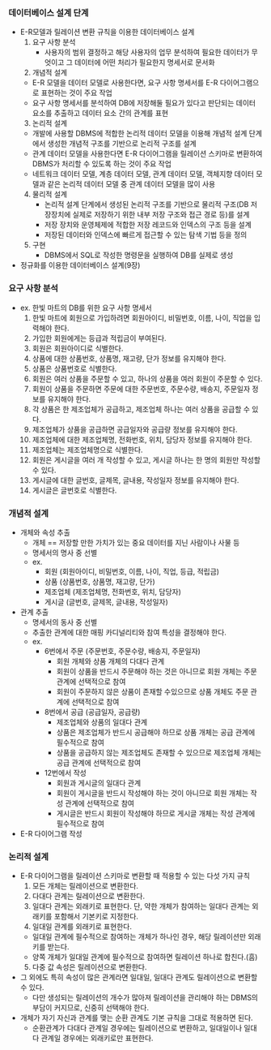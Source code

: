 ### 데이터베이스 설계 단계
- E-R모델과 릴레이션 변환 규칙을 이용한 데이터베이스 설계
  1. 요구 사항 분석
     - 사용자의 범위 결정하고 해당 사용자의 업무 분석하여 필요한 데이터가 무엇이고 그 데이터에 어떤 처리가 필요한지 명세서로 문서화
  2. 개념적 설계
    - E-R 모델을 데이터 모델로 사용한다면, 요구 사항 명세서를 E-R 다이어그램으로 표현하는 것이 주요 작업
    - 요구 사항 명세서를 분석하여 DB에 저장해둘 필요가 있다고 판단되는 데이터 요소를 추출하고 데이터 요소 간의 관계를 표현
  3. 논리적 설계
    - 개발에 사용할 DBMS에 적합한 논리적 데이터 모델을 이용해 개념적 설계 단계에서 생성한 개념적 구조를 기반으로 논리적 구조를 설계
    - 관계 데이터 모델을 사용한다면 E-R 다이어그램을 릴레이션 스키마로 변환하여 DBMS가 처리할 수 있도록 하는 것이 주요 작업
    - 네트워크 데이터 모델, 계층 데이터 모델, 관계 데이터 모델, 객체지향 데이터 모델과 같은 논리적 데이터 모델 중 관계 데이터 모델을 많이 사용 
  4. 물리적 설계
     - 논리적 설계 단계에서 생성된 논리적 구조를 기반으로 물리적 구조(DB 저장장치에 실제로 저장하기 위한 내부 저장 구조와 접근 경로 등)를 설계
     - 저장 장치와 운영체제에 적합한 저장 레코드와 인덱스의 구조 등을 설계
     - 저장된 데이터와 인덱스에 빠르게 접근할 수 있는 탐색 기법 등을 정의
  5. 구현
     - DBMS에서 SQL로 작성한 명령문을 실행하여 DB를 실제로 생성
- 정규화를 이용한 데이터베이스 설계(9장)

### 요구 사항 분석
- ex. 한빛 마트의 DB를 위한 요구 사항 명세서
  1. 한빛 마트에 회원으로 가입하려면 회원아이디, 비밀번호, 이름, 나이, 직업을 입력해야 한다.
  2. 가입한 회원에게는 등급과 적립금이 부여된다.
  3. 회원은 회원아이디로 식별한다.
  4. 상품에 대한 상품번호, 상품명, 재고량, 단가 정보를 유지해야 한다.
  5. 상품은 상품번호로 식별한다.
  6. 회원은 여러 상품을 주문할 수 있고, 하나의 상품을 여러 회원이 주문할 수 있다.
  7. 회원이 상품을 주문하면 주문에 대한 주문번호, 주문수량, 배송지, 주문일자 정보를 유지해야 한다.
  8. 각 상품은 한 제조업체가 공급하고, 제조업체 하나는 여러 상품을 공급할 수 있다.
  9. 제조업체가 상품을 공급하면 공급일자와 공급량 정보를 유지해야 한다.
  10. 제조업체에 대한 제조업체명, 전화번호, 위치, 담당자 정보를 유지해야 한다.
  11. 제조업체는 제조업체명으로 식별한다.
  12. 회원은 게시글을 여러 개 작성할 수 있고, 게시글 하나는 한 명의 회원만 작성할 수 있다.
  13. 게시글에 대한 글번호, 글제목, 글내용, 작성일자 정보를 유지해야 한다.
  14. 게시글은 글번호로 식별한다.

### 개념적 설계
- 개체와 속성 추출
  - 개체 == 저장할 만한 가치가 있는 중요 데이터를 지닌 사람이나 사물 등
  - 명세서의 명사 중 선별
  - ex.
    - 회원 (회원아이디, 비밀번호, 이름, 나이, 직업, 등급, 적립금)
    - 상품 (상품번호, 상품명, 재고량, 단가)
    - 제조업체 (제조업체명, 전화번호, 위치, 담당자)
    - 게시글 (글번호, 글제목, 글내용, 작성일자)
- 관계 추출
  - 명세서의 동사 중 선별
  - 추출한 관계에 대한 매핑 카디널리티와 참여 특성을 결정해야 한다.
  - ex.
    - 6번에서 주문 (주문번호, 주문수량, 배송지, 주문일자)
      - 회원 개체와 상품 개체의 다대다 관계
      - 회원이 상품을 반드시 주문해야 하는 것은 아니므로 회원 개체는 주문 관계에 선택적으로 참여
      - 회원이 주문하지 않은 상품이 존재할 수있으므로 상품 개체도 주문 관계에 선택적으로 참여
    - 8번에서 공급 (공급일자, 공급량)
      - 제조업체와 상품의 일대다 관계
      - 상품은 제조업체가 반드시 공급해야 하므로 상품 개체는 공급 관계에 필수적으로 참여
      - 상품을 공급하지 않는 제조업체도 존재할 수 있으므로 제조업체 개체는 공급 관계에 선택적으로 참여
    - 12번에서 작성
      - 회원과 게시글의 일대다 관계
      - 회원이 게시글을 반드시 작성해야 하는 것이 아니므로 회원 개체는 작성 관계에 선택적으로 참여
      - 게시글은 반드시 회원이 작성해야 하므로 게시글 개체는 작성 관계에 필수적으로 참여
- E-R 다이어그램 작성

### 논리적 설계
- E-R 다이어그램을 릴레이션 스키마로 변환할 때 적용할 수 있는 다섯 가지 규칙
  1. 모든 개체는 릴레이션으로 변환한다.
  2. 다대다 관계는 릴레이션으로 변환한다.
  3. 일대다 관계는 외래키로 표현한다. 단, 약한 개체가 참여하는 일대다 관계는 외래키를 포함해서 기본키로 지정한다.
  4. 일대일 관계를 외래키로 표현한다.
    - 일대일 관계에 필수적으로 참여하는 개체가 하나인 경우, 해당 릴레이션만 외래키를 받는다.
    - 양쪽 개체가 일대일 관계에 필수적으로 참여하면 릴레이션 하나로 합친다.(흠)
  5. 다중 값 속성은 릴레이션으로 변환한다.
- 그 외에도 특히 속성이 많은 관계라면 일대일, 일대다 관계도 릴레이션으로 변환할 수 있다.
  - 다만 생성되는 릴레이션의 개수가 많아져 릴레이션을 관리해야 하는 DBMS의 부담이 커지므로, 신중히 선택해야 한다.
- 개체가 자기 자신과 관계를 맺는 순환 관계도 기본 규칙을 그대로 적용하면 된다.
  - 순환관계가 다대다 관계일 경우에는 릴레이션으로 변환하고, 일대일이나 일대다 관계일 경우에는 외래키로만 표현한다.
